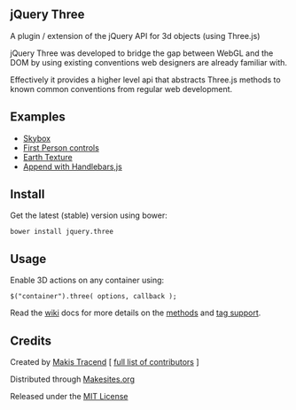 ## jQuery Three

A plugin / extension of the jQuery API for 3d objects (using Three.js)

jQuery Three was developed to bridge the gap between WebGL and the DOM by using existing conventions web designers are already familiar with.

Effectively it provides a higher level api that abstracts Three.js methods to known common conventions from regular web development.


## Examples

* [Skybox](http://makesites.org/jquery-three/examples/skybox.html)
* [First Person controls](http://makesites.org/jquery-three/examples/fps.html)
* [Earth Texture](http://makesites.org/jquery-three/examples/earth.html)
* [Append with Handlebars,js](http://makesites.org/jquery-three/examples/handlebars.html)


## Install

Get the latest (stable) version using bower:
```
bower install jquery.three
```

## Usage

Enable 3D actions on any container using:

```
$("container").three( options, callback );
```

Read the [wiki](https://github.com/makesites/jquery-three/wiki) docs for more details on the [methods](https://github.com/makesites/jquery-three/wiki/Methods) and [tag support](https://github.com/makesites/jquery-three/wiki/Tags).


## Credits

Created by [Makis Tracend](http://github.com/tracend) [ [full list of contributors](https://github.com/makesites/jquery-three/graphs/contributors) ]

Distributed through [Makesites.org](http://makesites.org)

Released under the [MIT License](http://makesites.org/licenses/MIT)
